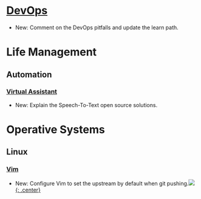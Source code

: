 # [DevOps](devops.md)

* New: Comment on the DevOps pitfalls and update the learn path.

# Life Management

## Automation

### [Virtual Assistant](virtual_assistant.md)

* New: Explain the Speech-To-Text open source solutions.

# Operative Systems

## Linux

### [Vim](vim.md)

* New: Configure Vim to set the upstream by default when git pushing.[![](not-by-ai.svg){: .center}](https://notbyai.fyi)
